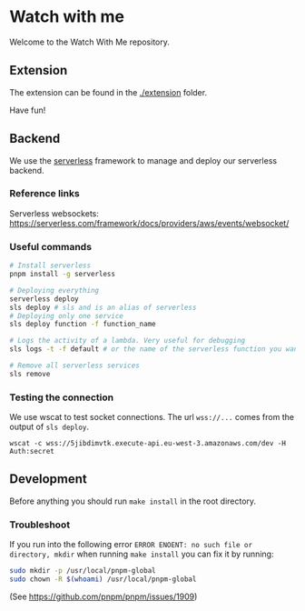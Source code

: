 # Watch with me

Welcome to the Watch With Me repository.

## Extension

The extension can be found in the [./extension](./extension) folder.

Have fun!

## Backend

We use the [serverless](https://github.com/serverless/serverless) framework to manage and deploy our serverless backend.

### Reference links

Serverless websockets: https://serverless.com/framework/docs/providers/aws/events/websocket/

### Useful commands

```bash
# Install serverless
pnpm install -g serverless

# Deploying everything
serverless deploy
sls deploy # sls and is an alias of serverless
# Deploying only one service
sls deploy function -f function_name

# Logs the activity of a lambda. Very useful for debugging
sls logs -t -f default # or the name of the serverless function you want to log

# Remove all serverless services
sls remove
```

### Testing the connection

We use wscat to test socket connections. The url `wss://...` comes from the output of `sls deploy`.

```
wscat -c wss://5jibdimvtk.execute-api.eu-west-3.amazonaws.com/dev -H Auth:secret
```

## Development

Before anything you should run `make install` in the root directory.

### Troubleshoot

If you run into the following error `ERROR ENOENT: no such file or directory, mkdir` when running `make install` you can fix it by running:

```bash
sudo mkdir -p /usr/local/pnpm-global
sudo chown -R $(whoami) /usr/local/pnpm-global
```

(See https://github.com/pnpm/pnpm/issues/1909)
